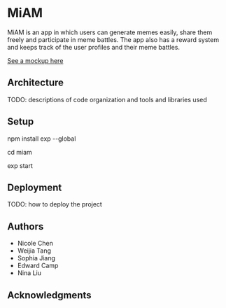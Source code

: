 
# MiAM

MiAM is an app in which users can generate memes easily, share them freely and participate in meme battles. The app also has a reward system and keeps track of the user profiles and their meme battles.

[See a mockup here](https://projects.invisionapp.com/share/9VDW1X3SU#/sceens)

## Architecture

TODO:  descriptions of code organization and tools and libraries used

## Setup
npm install exp --global

cd miam

exp start

## Deployment

TODO: how to deploy the project

## Authors

- Nicole Chen
- Weijia Tang
- Sophia Jiang
- Edward Camp
- Nina Liu

## Acknowledgments
